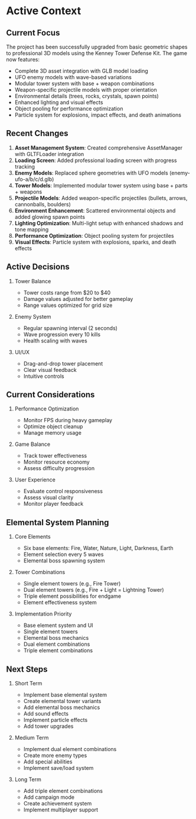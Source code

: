 # Active Context

## Current Focus
The project has been successfully upgraded from basic geometric shapes to professional 3D models using the Kenney Tower Defense Kit. The game now features:
- Complete 3D asset integration with GLB model loading
- UFO enemy models with wave-based variations
- Modular tower system with base + weapon combinations
- Weapon-specific projectile models with proper orientation
- Environmental details (trees, rocks, crystals, spawn points)
- Enhanced lighting and visual effects
- Object pooling for performance optimization
- Particle system for explosions, impact effects, and death animations

## Recent Changes
1. **Asset Management System**: Created comprehensive AssetManager with GLTFLoader integration
2. **Loading Screen**: Added professional loading screen with progress tracking
3. **Enemy Models**: Replaced sphere geometries with UFO models (enemy-ufo-a/b/c/d.glb)
4. **Tower Models**: Implemented modular tower system using base + parts + weapons
5. **Projectile Models**: Added weapon-specific projectiles (bullets, arrows, cannonballs, boulders)
6. **Environment Enhancement**: Scattered environmental objects and added glowing spawn points
7. **Lighting Optimization**: Multi-light setup with enhanced shadows and tone mapping
8. **Performance Optimization**: Object pooling system for projectiles
9. **Visual Effects**: Particle system with explosions, sparks, and death effects

## Active Decisions
1. Tower Balance
   - Tower costs range from $20 to $40
   - Damage values adjusted for better gameplay
   - Range values optimized for grid size

2. Enemy System
   - Regular spawning interval (2 seconds)
   - Wave progression every 10 kills
   - Health scaling with waves

3. UI/UX
   - Drag-and-drop tower placement
   - Clear visual feedback
   - Intuitive controls

## Current Considerations
1. Performance Optimization
   - Monitor FPS during heavy gameplay
   - Optimize object cleanup
   - Manage memory usage

2. Game Balance
   - Track tower effectiveness
   - Monitor resource economy
   - Assess difficulty progression

3. User Experience
   - Evaluate control responsiveness
   - Assess visual clarity
   - Monitor player feedback

## Elemental System Planning
1. Core Elements
   - Six base elements: Fire, Water, Nature, Light, Darkness, Earth
   - Element selection every 5 waves
   - Elemental boss spawning system

2. Tower Combinations
   - Single element towers (e.g., Fire Tower)
   - Dual element towers (e.g., Fire + Light = Lightning Tower)
   - Triple element possibilities for endgame
   - Element effectiveness system

3. Implementation Priority
   - Base element system and UI
   - Single element towers
   - Elemental boss mechanics
   - Dual element combinations
   - Triple element combinations

## Next Steps
1. Short Term
   - Implement base elemental system
   - Create elemental tower variants
   - Add elemental boss mechanics
   - Add sound effects
   - Implement particle effects
   - Add tower upgrades

2. Medium Term
   - Implement dual element combinations
   - Create more enemy types
   - Add special abilities
   - Implement save/load system

3. Long Term
   - Add triple element combinations
   - Add campaign mode
   - Create achievement system
   - Implement multiplayer support 